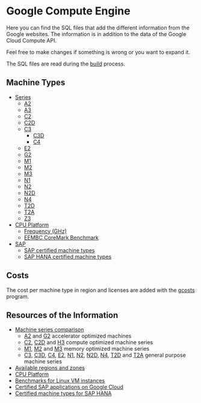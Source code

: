 # Google Compute Engine

Here you can find the SQL files that add the different information from the Google websites.
The information is in addition to the data of the Google Cloud Compute API.

Feel free to make changes if something is wrong or you want to expand it.

The SQL files are read during the [build](../build/) process.

## Machine Types

* [Series](./series/)
	* [A2](./series/a2.sql)
	* [A3](./series/a2.sql)
	* [C2](./series/c2.sql)
	* [C2D](./series/c2d.sql)
	* [C3](./series/c3.sql)
        * [C3D](./series/c3d.sql)
        * [C4](./series/c4.sql)
	* [E2](./series/e2.sql)
	* [G2](./series/g2.sql)
	* [M1](./series/m1.sql)
	* [M2](./series/m2.sql)
	* [M3](./series/m3.sql)
	* [N1](./series/n1.sql)
	* [N2](./series/n2.sql)
	* [N2D](./series/n2d.sql)
	* [N4](./series/n4.sql)
	* [T2D](./series/t2d.sql)
	* [T2A](./series/t2a.sql)
	* [Z3](./series/z3.sql)
* [CPU Platform](./series/cpu/)
	* [Frequency (GHz)](./series/cpu/frequency.sql)
	* [EEMBC CoreMark Benchmark](./series/cpu/coremark.sql)
* [SAP](./series/sap/)
	* [SAP certified machine types](./series/sap/sap.sql)
	* [SAP HANA certified machine types](./series/sap/hana.sql)

## Costs

The cost per machine type in region and licenses are added with the [gcosts](https://github.com/Cyclenerd/google-cloud-pricing-cost-calculator) program.

## Resources of the Information

<ul>
	<li>
		<a href="https://cloud.google.com/compute/docs/machine-types#machine_type_comparison" rel="nofollow">Machine series comparison</a>
		<ul>
			<li>
				<a href="https://cloud.google.com/compute/docs/accelerator-optimized-machines#a2_vms" rel="nofollow">A2</a> and
				<a href="https://cloud.google.com/compute/docs/accelerator-optimized-machines#g2-vms" rel="nofollow">G2</a> accelerator optimized machines
			</li>
			<li>
				<a href="https://cloud.google.com/compute/docs/compute-optimized-machines#c2_machine_types" rel="nofollow">C2</a>,
				<a href="https://cloud.google.com/compute/docs/compute-optimized-machines#c2d_machine_types" rel="nofollow">C2D</a> and
				<a href="https://cloud.google.com/compute/docs/compute-optimized-machines#h3_series" rel="nofollow">H3</a> compute optimized machine series
			</li>
			<li>
				<a href="https://cloud.google.com/compute/docs/memory-optimized-machines#m1_machine_types" rel="nofollow">M1</a>,
				<a href="https://cloud.google.com/compute/docs/memory-optimized-machines#m2_machine_types" rel="nofollow">M2</a> and
				<a href="https://cloud.google.com/compute/docs/memory-optimized-machines#m3_machine_types" rel="nofollow">M3</a> memory optimized machine series
			</li>
			<li>
				<a href="https://cloud.google.com/compute/docs/general-purpose-machines#c3_series" rel="nofollow">C3</a>,
				<a href="https://cloud.google.com/compute/docs/general-purpose-machines#c3d_series" rel="nofollow">C3D</a>,
				<a href="https://cloud.google.com/compute/docs/general-purpose-machines#c4_series" rel="nofollow">C4</a>,
				<a href="https://cloud.google.com/compute/docs/general-purpose-machines#e2_machine_types" rel="nofollow">E2</a>,
				<a href="https://cloud.google.com/compute/docs/general-purpose-machines#n1_machines" rel="nofollow">N1</a>,
				<a href="https://cloud.google.com/compute/docs/general-purpose-machines#n2_machines" rel="nofollow">N2</a>,
				<a href="https://cloud.google.com/compute/docs/general-purpose-machines#n2d_machines" rel="nofollow">N2D</a>,
				<a href="https://cloud.google.com/compute/docs/general-purpose-machines#n4_series" rel="nofollow">N4</a>,
				<a href="https://cloud.google.com/compute/docs/general-purpose-machines#t2d_machines" rel="nofollow">T2D</a> and
				<a href="https://cloud.google.com/compute/docs/general-purpose-machines#t2a_machines" rel="nofollow">T2A</a> general purpose machine series
			</li>
		</ul>
	</li>
	</li>
	<li><a href="https://cloud.google.com/compute/docs/regions-zones#available">Available regions and zones</a></li>
	<li><a href="https://cloud.google.com/compute/docs/cpu-platforms" rel="nofollow">CPU Platform</a></li>
	<li><a href="https://cloud.google.com/compute/docs/benchmarks-linux" rel="nofollow">Benchmarks for Linux VM instances</a></li>
	<li><a href="https://cloud.google.com/solutions/sap/docs/certifications-sap-apps#sap-certified-vms" rel="nofollow">Certified SAP applications on Google Cloud</a></li>
	<li><a href="https://cloud.google.com/solutions/sap/docs/certifications-sap-hana#hana-cert-table-vms" rel="nofollow">Certified machine types for SAP HANA</a></li>
</ul>


